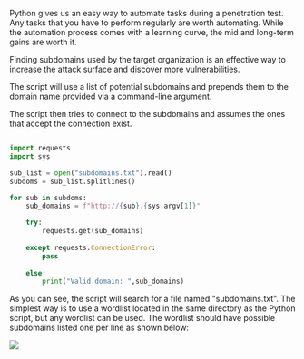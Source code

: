 Python gives us an easy way to automate tasks during a penetration test. Any tasks that you have to perform regularly are worth automating. While the automation process comes with a learning curve, the mid and long-term gains are worth it.  
  
Finding subdomains used by the target organization is an effective way to increase the attack surface and discover more vulnerabilities.  
  
The script will use a list of potential subdomains and prepends them to the domain name provided via a command-line argument.

The script then tries to connect to the subdomains and assumes the ones that accept the connection exist.

```python

import requests 
import sys 

sub_list = open("subdomains.txt").read() 
subdoms = sub_list.splitlines()

for sub in subdoms:
    sub_domains = f"http://{sub}.{sys.argv[1]}" 

    try:
        requests.get(sub_domains)
    
    except requests.ConnectionError: 
        pass
    
    else:
        print("Valid domain: ",sub_domains)   

```

As you can see, the script will search for a file named "subdomains.txt". The simplest way is to use a wordlist located in the same directory as the Python script, but any wordlist can be used. The wordlist should have possible subdomains listed one per line as shown below:

![](https://i.imgur.com/cy2GD2H.png)